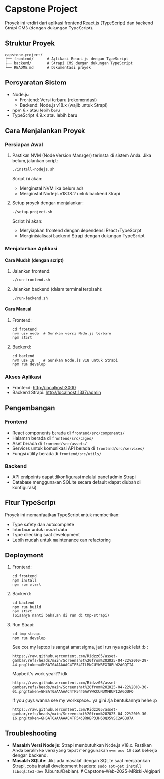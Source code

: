 # Capstone Project

Proyek ini terdiri dari aplikasi frontend React.js (TypeScript) dan backend Strapi CMS (dengan dukungan TypeScript).

## Struktur Proyek

```
capstone-project/
├── frontend/      # Aplikasi React.js dengan TypeScript
├── backend/       # Strapi CMS dengan dukungan TypeScript
└── README.md      # Dokumentasi proyek
```

## Persyaratan Sistem

- Node.js:
  - Frontend: Versi terbaru (rekomendasi)
  - Backend: Node.js v18.x (wajib untuk Strapi)
- npm 6.x atau lebih baru
- TypeScript 4.9.x atau lebih baru

## Cara Menjalankan Proyek

### Persiapan Awal

1. Pastikan NVM (Node Version Manager) terinstal di sistem Anda. Jika belum, jalankan script:
   ```
   ./install-nodejs.sh
   ```
   
   Script ini akan:
   - Menginstal NVM jika belum ada
   - Menginstal Node.js v18.18.2 untuk backend Strapi

2. Setup proyek dengan menjalankan:
   ```
   ./setup-project.sh
   ```
   
   Script ini akan:
   - Menyiapkan frontend dengan dependensi React+TypeScript
   - Menginisialisasi backend Strapi dengan dukungan TypeScript

### Menjalankan Aplikasi

#### Cara Mudah (dengan script)

1. Jalankan frontend:
   ```
   ./run-frontend.sh
   ```

2. Jalankan backend (dalam terminal terpisah):
   ```
   ./run-backend.sh
   ```

#### Cara Manual

1. Frontend:
   ```
   cd frontend
   nvm use node  # Gunakan versi Node.js terbaru
   npm start
   ```

2. Backend:
   ```
   cd backend
   nvm use 18    # Gunakan Node.js v18 untuk Strapi
   npm run develop
   ```

### Akses Aplikasi

- Frontend: [http://localhost:3000](http://localhost:3000)
- Backend Strapi: [http://localhost:1337/admin](http://localhost:1337/admin)

## Pengembangan

### Frontend

- React components berada di `frontend/src/components/`
- Halaman berada di `frontend/src/pages/`
- Aset berada di `frontend/src/assets/`
- Services untuk komunikasi API berada di `frontend/src/services/`
- Fungsi utility berada di `frontend/src/utils/`

### Backend

- API endpoints dapat dikonfigurasi melalui panel admin Strapi
- Database menggunakan SQLite secara default (dapat diubah di konfigurasi)

## Fitur TypeScript

Proyek ini memanfaatkan TypeScript untuk memberikan:

- Type safety dan autocomplete
- Interface untuk model data
- Type checking saat development
- Lebih mudah untuk maintenance dan refactoring

## Deployment

1. Frontend:
   ```
   cd frontend
   npm install
   npm run start
   ```

2. Backend:
   ```
   cd backend
   npm run build
   npm start
   (Sisanya nanti bakalan di run di tmp-strapi)
   ```
3. Run Strapi:
   ```
   cd tmp-strapi
   npm run develop
   ```
   See coz my laptop is sangat amat sigma, jadi run nya agak lelet :b : 
   ```
   https://raw.githubusercontent.com/Ridzz05/asset-gambar/refs/heads/main/Screenshot%20from%202025-04-22%2000-29-44.png?token=GHSAT0AAAAAAC4TF54TILMNCUYWBEXIUPLW2AGQTIA
   ```
   Maybe it's work yeah?? idk
   ```
   https://raw.githubusercontent.com/Ridzz05/asset-gambar/refs/heads/main/Screenshot%20from%202025-04-22%2000-30-01.png?token=GHSAT0AAAAAAC4TF54T6AAYWKCUNUMFBUPI2AGQUFQ
   ```
   If you guys wanna see my workspace.. ya gini aja bentukannya hehe :p
   ```
   https://raw.githubusercontent.com/Ridzz05/asset-gambar/refs/heads/main/Screenshot%20from%202025-04-22%2000-30-16.png?token=GHSAT0AAAAAAC4TF54SBRKBP3JH6OQX5VSC2AGQU7A
   ```

## Troubleshooting

- **Masalah Versi Node.js**: Strapi membutuhkan Node.js v18.x. Pastikan Anda beralih ke versi yang tepat menggunakan `nvm use 18` saat bekerja dengan backend.
- **Masalah SQLite**: Jika ada masalah dengan SQLite saat menjalankan Strapi, coba install development headers: `sudo apt-get install libsqlite3-dev` (Ubuntu/Debian). # Capstone-Web-2025-MRizki-Algipari
